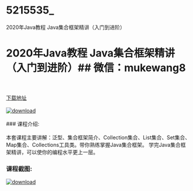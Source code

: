 # 5215535_
2020年Java教程 Java集合框架精讲（入门到进阶）
# 2020年Java教程 Java集合框架精讲（入门到进阶）## 微信：mukewang8
<br/></br>[下载地址](http://www.36tz.cn/article/5215535 "下载地址")
<br/></br>[![download](http://36tz.cn/muke_img/2020_10_2-10.png "下载地址")](http://www.36tz.cn/article/5215535 "下载地址")
<br/></br>### 课程介绍:<br/></br>本套课程主要讲解：泛型、集合框架简介、Collection集合、List集合、Set集合、Map集合、Collections工具类。带你熟练掌握Java集合框架。
学完Java集合框架精讲，可以使你的编程水平更上一层。

### 课程截图:
[![download](http://36tz.cn/muke_img/2020_10_1-12.png "下载地址")](http://www.36tz.cn/article/5215535 "下载地址")

